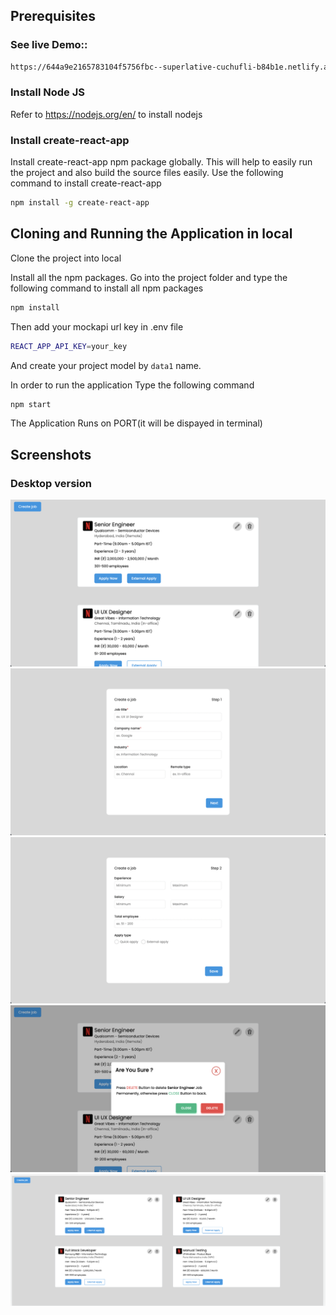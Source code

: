 ## Prerequisites

### See live Demo::
```bash
https://644a9e2165783104f5756fbc--superlative-cuchufli-b84b1e.netlify.app/
```

### Install Node JS

Refer to https://nodejs.org/en/ to install nodejs

### Install create-react-app

Install create-react-app npm package globally. This will help to easily run the project and also build the source files easily. Use the following command to install create-react-app

```bash
npm install -g create-react-app
```

## Cloning and Running the Application in local

Clone the project into local

Install all the npm packages. Go into the project folder and type the following command to install all npm packages

```bash
npm install
```

Then add your mockapi url key in .env file

```bash
REACT_APP_API_KEY=your_key
```

And create your project model by `data1` name.

In order to run the application Type the following command

```bash
npm start
```

The Application Runs on PORT(it will be dispayed in terminal)

## Screenshots

### Desktop version

![1](./public/assets/screenshots/1.png)
![2](./public/assets/screenshots/2.png)
![3](./public/assets/screenshots/3.png)
![4](./public/assets/screenshots/4.png)
![5](./public/assets/screenshots/5.png)
